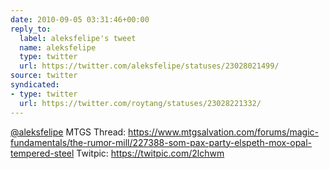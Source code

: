 ```yaml
---
date: 2010-09-05 03:31:46+00:00
reply_to:
  label: aleksfelipe's tweet
  name: aleksfelipe
  type: twitter
  url: https://twitter.com/aleksfelipe/statuses/23028021499/
source: twitter
syndicated:
- type: twitter
  url: https://twitter.com/roytang/statuses/23028221332/
---
```


[@aleksfelipe](https://twitter.com/aleksfelipe/) MTGS Thread: https://www.mtgsalvation.com/forums/magic-fundamentals/the-rumor-mill/227388-som-pax-party-elspeth-mox-opal-tempered-steel Twitpic: https://twitpic.com/2lchwm